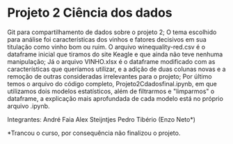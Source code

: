 # Projeto 2 Ciência dos dados
Git para compartilhamento de dados sobre o projeto 2;
O tema escolhido para análise foi características dos vinhos e fatores decisivos em sua titulação como vinho bom ou ruim.
O arquivo winequality-red.csv é o dataframe inicial que tiramos do site Keagle e que ainda não teve nenhuma manipulação;
Já o arquivo VINHO.xlsx é o dataframe modificado com as características que queríamos utilizar, e a adição de duas colunas novas e a remoção de outras consideradas irrelevantes para o projeto;
Por último temos o arquivo do código completo, Projeto2Cdadosfinal.ipynb, em que utilizamos dois modelos estatísticos, além de filtrarmos e "limparmos" o dataframe, a explicação mais aprofundada de cada modelo está no próprio arquivo .ipynb.

Integrantes:
André Faia
Alex Steijntjes
Pedro Tibério
(Enzo Neto*)

*Trancou o curso, por consequência não finalizou o projeto.
